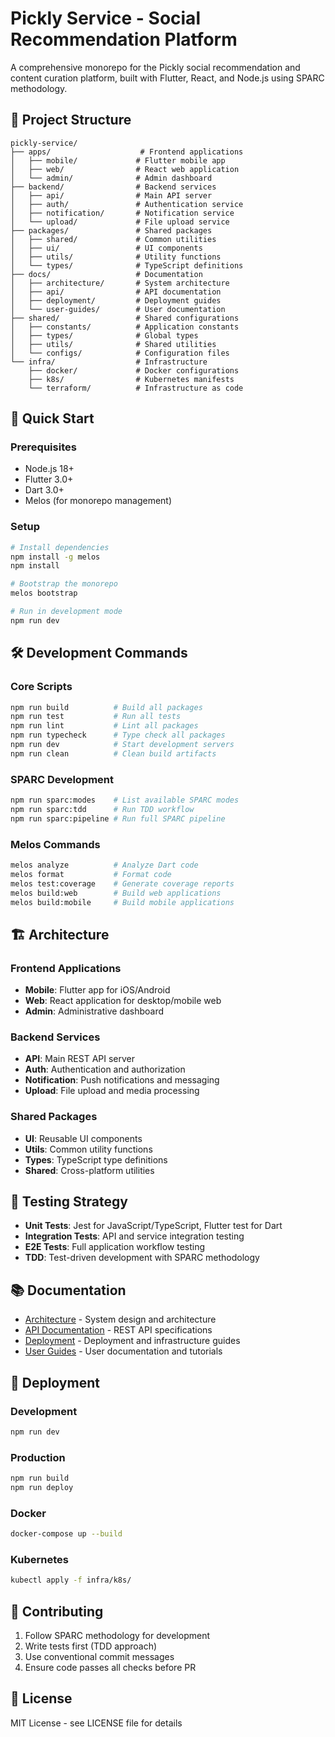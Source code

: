 # Pickly Service - Social Recommendation Platform

A comprehensive monorepo for the Pickly social recommendation and content curation platform, built with Flutter, React, and Node.js using SPARC methodology.

## 📁 Project Structure

```
pickly-service/
├── apps/                    # Frontend applications
│   ├── mobile/             # Flutter mobile app
│   ├── web/                # React web application
│   └── admin/              # Admin dashboard
├── backend/                # Backend services
│   ├── api/                # Main API server
│   ├── auth/               # Authentication service
│   ├── notification/       # Notification service
│   └── upload/             # File upload service
├── packages/               # Shared packages
│   ├── shared/             # Common utilities
│   ├── ui/                 # UI components
│   ├── utils/              # Utility functions
│   └── types/              # TypeScript definitions
├── docs/                   # Documentation
│   ├── architecture/       # System architecture
│   ├── api/                # API documentation
│   ├── deployment/         # Deployment guides
│   └── user-guides/        # User documentation
├── shared/                 # Shared configurations
│   ├── constants/          # Application constants
│   ├── types/              # Global types
│   ├── utils/              # Shared utilities
│   └── configs/            # Configuration files
└── infra/                  # Infrastructure
    ├── docker/             # Docker configurations
    ├── k8s/                # Kubernetes manifests
    └── terraform/          # Infrastructure as code
```

## 🚀 Quick Start

### Prerequisites
- Node.js 18+
- Flutter 3.0+
- Dart 3.0+
- Melos (for monorepo management)

### Setup
```bash
# Install dependencies
npm install -g melos
npm install

# Bootstrap the monorepo
melos bootstrap

# Run in development mode
npm run dev
```

## 🛠️ Development Commands

### Core Scripts
```bash
npm run build          # Build all packages
npm run test           # Run all tests
npm run lint           # Lint all packages
npm run typecheck      # Type check all packages
npm run dev            # Start development servers
npm run clean          # Clean build artifacts
```

### SPARC Development
```bash
npm run sparc:modes    # List available SPARC modes
npm run sparc:tdd      # Run TDD workflow
npm run sparc:pipeline # Run full SPARC pipeline
```

### Melos Commands
```bash
melos analyze          # Analyze Dart code
melos format           # Format code
melos test:coverage    # Generate coverage reports
melos build:web        # Build web applications
melos build:mobile     # Build mobile applications
```

## 🏗️ Architecture

### Frontend Applications
- **Mobile**: Flutter app for iOS/Android
- **Web**: React application for desktop/mobile web
- **Admin**: Administrative dashboard

### Backend Services
- **API**: Main REST API server
- **Auth**: Authentication and authorization
- **Notification**: Push notifications and messaging
- **Upload**: File upload and media processing

### Shared Packages
- **UI**: Reusable UI components
- **Utils**: Common utility functions
- **Types**: TypeScript type definitions
- **Shared**: Cross-platform utilities

## 🧪 Testing Strategy

- **Unit Tests**: Jest for JavaScript/TypeScript, Flutter test for Dart
- **Integration Tests**: API and service integration testing
- **E2E Tests**: Full application workflow testing
- **TDD**: Test-driven development with SPARC methodology

## 📚 Documentation

- [Architecture](./docs/architecture/) - System design and architecture
- [API Documentation](./docs/api/) - REST API specifications
- [Deployment](./docs/deployment/) - Deployment and infrastructure guides
- [User Guides](./docs/user-guides/) - User documentation and tutorials

## 🚀 Deployment

### Development
```bash
npm run dev
```

### Production
```bash
npm run build
npm run deploy
```

### Docker
```bash
docker-compose up --build
```

### Kubernetes
```bash
kubectl apply -f infra/k8s/
```

## 🤝 Contributing

1. Follow SPARC methodology for development
2. Write tests first (TDD approach)
3. Use conventional commit messages
4. Ensure code passes all checks before PR

## 📄 License

MIT License - see LICENSE file for details
